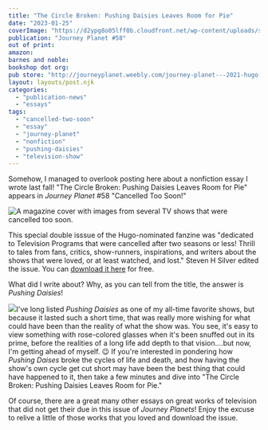 ```yaml
---
title: "The Circle Broken: Pushing Daisies Leaves Room for Pie"
date: "2023-01-25"
coverImage: "https://d2ypg8o05lff0b.cloudfront.net/wp-content/uploads/sites/3/2023/01/25212707/journeyplanet58-cancelledtoosoon_orig.jpg"
publication: "Journey Planet #58"
out of print: 
amazon: 
barnes and noble: 
bookshop dot org:
pub store: "http://journeyplanet.weebly.com/journey-planet---2021-hugo-nominee/issue-58-cancelled-too-soon"
layout: layouts/post.njk
categories:
  - "publication-news"
  - "essays"
tags:
  - "cancelled-two-soon"
  - "essay"
  - "journey-planet"
  - "nonfiction"
  - "pushing-daisies"
  - "television-show"
---
```


Somehow, I managed to overlook posting here about a nonfiction essay I wrote last fall! "The Circle Broken: Pushing Daisies Leaves Room for Pie" appears in _Journey Planet_ #58 "Cancelled Too Soon!"

![A magazine cover with images from several TV shows that were cancelled too soon.](https://d2ypg8o05lff0b.cloudfront.net/wp-content/uploads/sites/3/2023/01/25212707/journeyplanet58-cancelledtoosoon_orig.jpg)

This special double isssue of the Hugo-nominated fanzine was "dedicated to Television Programs that were cancelled after two seasons or less! Thrill to tales from fans, critics, show-runners, inspirations, and writers about the shows that were loved, or at least watched, and lost." Steven H Silver edited the issue. You can [download it here](http://journeyplanet.weebly.com/journey-planet---2021-hugo-nominee/issue-58-cancelled-too-soon) for free.

What did I write about? Why, as you can tell from the title, the answer is _Pushing Daisies_!

![](https://d2ypg8o05lff0b.cloudfront.net/wp-content/uploads/sites/3/2023/01/25214703/pushingdaisiescover-3.jpg)I've long listed _Pushing Daisies_ as one of my all-time favorite shows, but because it lasted such a short time, that was really more wishing for what could have been than the reality of what the show was. You see, it's easy to view something with rose-colored glasses when it's been snuffed out in its prime, before the realities of a long life add depth to that vision....but now, I'm getting ahead of myself. 😉 If you're interested in pondering how _Pushing Daises_ broke the cycles of life and death, and how having the show's own cycle get cut short may have been the best thing that could have happened to it, then take a few minutes and dive into "The Circle Broken: Pushing Daisies Leaves Room for Pie."

Of course, there are a great many other essays on great works of television that did not get their due in this issue of _Journey Planets_! Enjoy the excuse to relive a little of those works that you loved and download the issue.
